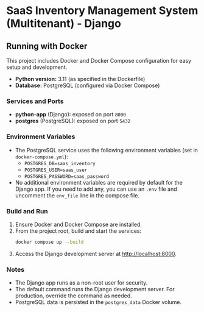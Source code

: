 # SaaS Inventory Management System (Multitenant) - Django

## Running with Docker

This project includes Docker and Docker Compose configuration for easy setup and development.

- **Python version:** 3.11 (as specified in the Dockerfile)
- **Database:** PostgreSQL (configured via Docker Compose)

### Services and Ports
- **python-app** (Django): exposed on port `8000`
- **postgres** (PostgreSQL): exposed on port `5432`

### Environment Variables
- The PostgreSQL service uses the following environment variables (set in `docker-compose.yml`):
  - `POSTGRES_DB=saas_inventory`
  - `POSTGRES_USER=saas_user`
  - `POSTGRES_PASSWORD=saas_password`
- No additional environment variables are required by default for the Django app. If you need to add any, you can use an `.env` file and uncomment the `env_file` line in the compose file.

### Build and Run
1. Ensure Docker and Docker Compose are installed.
2. From the project root, build and start the services:
   ```sh
   docker compose up --build
   ```
3. Access the Django development server at [http://localhost:8000](http://localhost:8000).

### Notes
- The Django app runs as a non-root user for security.
- The default command runs the Django development server. For production, override the command as needed.
- PostgreSQL data is persisted in the `postgres_data` Docker volume.

